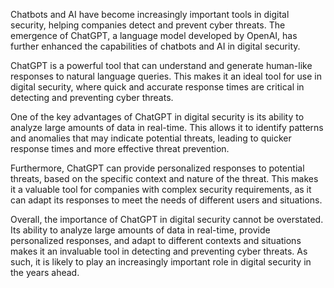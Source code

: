 

Chatbots and AI have become increasingly important tools in digital security, helping companies detect and prevent cyber threats. The emergence of ChatGPT, a language model developed by OpenAI, has further enhanced the capabilities of chatbots and AI in digital security.

ChatGPT is a powerful tool that can understand and generate human-like responses to natural language queries. This makes it an ideal tool for use in digital security, where quick and accurate response times are critical in detecting and preventing cyber threats.

One of the key advantages of ChatGPT in digital security is its ability to analyze large amounts of data in real-time. This allows it to identify patterns and anomalies that may indicate potential threats, leading to quicker response times and more effective threat prevention.

Furthermore, ChatGPT can provide personalized responses to potential threats, based on the specific context and nature of the threat. This makes it a valuable tool for companies with complex security requirements, as it can adapt its responses to meet the needs of different users and situations.

Overall, the importance of ChatGPT in digital security cannot be overstated. Its ability to analyze large amounts of data in real-time, provide personalized responses, and adapt to different contexts and situations makes it an invaluable tool in detecting and preventing cyber threats. As such, it is likely to play an increasingly important role in digital security in the years ahead.

